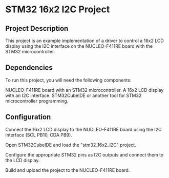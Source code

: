 # STM32 16x2 I2C Project

## Project Description
This project is an example implementation of a driver to control a 16x2 LCD display using the I2C interface on the NUCLEO-F411RE board with the STM32 microcontroller.

## Dependencies
To run this project, you will need the following components:

NUCLEO-F411RE board with an STM32 microcontroller.
A 16x2 LCD display with an I2C interface.
STM32CubeIDE or another tool for STM32 microcontroller programming.
## Configuration
Connect the 16x2 LCD display to the NUCLEO-F411RE board using the I2C interface (SCL PB10, CDA PB9).

Open STM32CubeIDE and load the "stm32_16x2_I2C" project.

Configure the appropriate STM32 pins as I2C outputs and connect them to the LCD display.

Build and upload the project to the NUCLEO-F411RE board.
